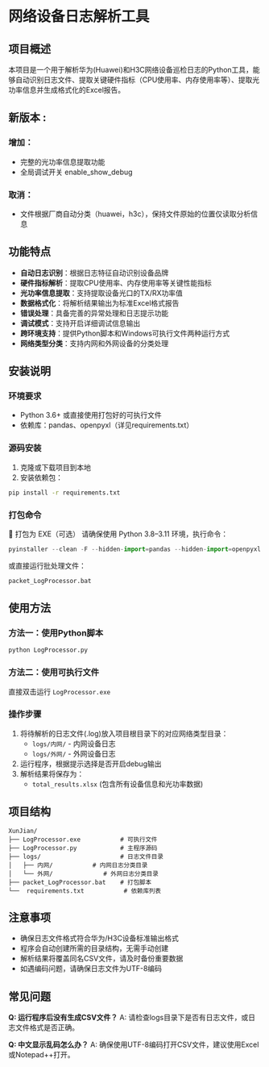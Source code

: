 # 网络设备日志解析工具

## 项目概述
本项目是一个用于解析华为(Huawei)和H3C网络设备巡检日志的Python工具，能够自动识别日志文件、提取关键硬件指标（CPU使用率、内存使用率等）、提取光功率信息并生成格式化的Excel报告。

## 新版本 :
### 增加：
- 完整的光功率信息提取功能
- 全局调试开关 enable_show_debug
### 取消：
- 文件根据厂商自动分类（huawei，h3c），保持文件原始的位置仅读取分析信息

## 功能特点
- **自动日志识别**：根据日志特征自动识别设备品牌
- **硬件指标解析**：提取CPU使用率、内存使用率等关键性能指标
- **光功率信息提取**：支持提取设备光口的TX/RX功率值
- **数据格式化**：将解析结果输出为标准Excel格式报告
- **错误处理**：具备完善的异常处理和日志提示功能
- **调试模式**：支持开启详细调试信息输出
- **跨环境支持**：提供Python脚本和Windows可执行文件两种运行方式
- **网络类型分类**：支持内网和外网设备的分类处理

## 安装说明
### 环境要求
- Python 3.6+ 或直接使用打包好的可执行文件
- 依赖库：pandas、openpyxl（详见requirements.txt）

### 源码安装
1. 克隆或下载项目到本地
2. 安装依赖包：
```bash
pip install -r requirements.txt
```

### 打包命令
🧵 打包为 EXE（可选） 请确保使用 Python 3.8–3.11 环境，执行命令：
```python
pyinstaller --clean -F --hidden-import=pandas --hidden-import=openpyxl --name "LogProcessor" LogProcessor.py
```
或直接运行批处理文件：
```bash
packet_LogProcessor.bat
```

## 使用方法
### 方法一：使用Python脚本
```bash
python LogProcessor.py
```

### 方法二：使用可执行文件
直接双击运行 `LogProcessor.exe`

### 操作步骤
1. 将待解析的日志文件(.log)放入项目根目录下的对应网络类型目录：
   - `logs/内网/` - 内网设备日志
   - `logs/外网/` - 外网设备日志
2. 运行程序，根据提示选择是否开启debug输出
3. 解析结果将保存为：
   - `total_results.xlsx` (包含所有设备信息和光功率数据)

## 项目结构
```
XunJian/
├── LogProcessor.exe           # 可执行文件
├── LogProcessor.py            # 主程序源码
├── logs/                      # 日志文件目录
│   ├── 内网/           # 内网日志分类目录
│   └── 外网/              # 外网日志分类目录
├── packet_LogProcessor.bat    # 打包脚本
└──  requirements.txt           # 依赖库列表
```

## 注意事项
- 确保日志文件格式符合华为/H3C设备标准输出格式
- 程序会自动创建所需的目录结构，无需手动创建
- 解析结果将覆盖同名CSV文件，请及时备份重要数据
- 如遇编码问题，请确保日志文件为UTF-8编码

## 常见问题
**Q: 运行程序后没有生成CSV文件？**
A: 请检查logs目录下是否有日志文件，或日志文件格式是否正确。

**Q: 中文显示乱码怎么办？**
A: 确保使用UTF-8编码打开CSV文件，建议使用Excel或Notepad++打开。
        

